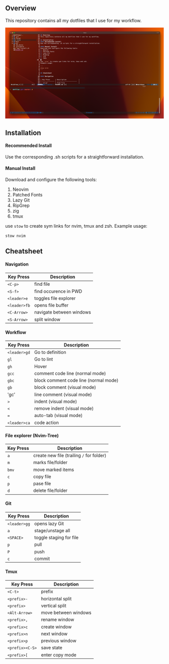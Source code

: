 ## Overview

This repository contains all my dotfiles that I use for my workflow.

![screenshot](./assets/screenshot.png)

## Installation

#### Recommended Install

Use the corresponding .sh scripts for a straightforward installation.

#### Manual Install

Download and configure the following tools:

1. Neovim
2. Patched Fonts
3. Lazy Git
4. RipGrep
5. zig
6. tmux

use `stow` to create sym links for nvim, tmux and zsh.
Example usage:

```
stow nvim
```

## Cheatsheet

#### Navigation

| Key Press    | Description              |
| ------------ | ------------------------ |
| `<C-p>`      | find file                |
| `<S-f>`      | find occurence in PWD    |
| `<leader>e`  | toggles file explorer    |
| `<leader>fb` | opens file buffer        |
| `<C-Arrow>`  | navigate between windows |
| `<S-Arrow>`  | split window             |

#### Workflow

| Key Press    | Description                           |
| ------------ | ------------------------------------- |
| `<leader>gd` | Go to definition                      |
| `gl`         | Go to lint                            |
| `gh`         | Hover                                 |
| `gcc`        | comment code line (normal mode)       |
| `gbc`        | block comment code line (normal mode) |
| `gb`         | block comment (visual mode)           |
| 'gc'         | line comment (visual mode)            |
| `>`          | indent (visual mode)                  |
| `<`          | remove indent (visual mode)           |
| `=`          | auto-tab (visual mode)                |
| `<leader>ca` | code action                           |

#### File explorer (Nvim-Tree)

| Key Press | Description                               |
| --------- | ----------------------------------------- |
| `a`       | create new file (trailing `/` for folder) |
| `m`       | marks file/folder                         |
| `bmv`     | move marked items                         |
| `c`       | copy file                                 |
| `p`       | pase file                                 |
| `d`       | delete file/folder                        |

#### Git

| Key Press    | Description             |
| ------------ | ----------------------- |
| `<leader>gg` | opens lazy Git          |
| `a`          | stage/unstage all       |
| `<SPACE>`    | toggle staging for file |
| `p`          | pull                    |
| `P`          | push                    |
| `c`          | commit                  |

#### Tmux

| Key Press       | Description          |
| --------------- | -------------------- |
| `<C-t>`         | prefix               |
| `<prefix>-`     | horizontal split     |
| `<prefix>`      | vertical split       |
| `<Alt-Arrow>`   | move between windows |
| `<prefix>,`     | rename window        |
| `<prefix>c`     | create window        |
| `<prefix>n`     | next window          |
| `<prefix>p`     | previous window      |
| `<prefix><C-S>` | save state           |
| `<prefix>[`     | enter copy mode      |
